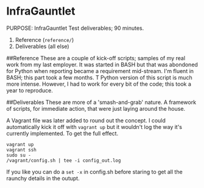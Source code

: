 InfraGauntlet
======

PURPOSE: InfraGauntlet Test deliverables; 90 minutes.

1. Reference (`reference/`)
2. Deliverables (all else)

##Reference
These are a couple of kick-off scripts; samples of my real work from my last employer. It was started in BASH but that was abondoned for Python when reporting became a requirement mid-stream. I'm fluent in BASH; this part took a few months. T Python version of this script is much more intense. However, I had to work for every bit of the code; this took a year to reproduce.

##Deliverables
These are more of a 'smash-and-grab' nature. A framework of scripts, for immediate action, that were just laying around the house.

A Vagrant file was later added to round out the concept. I could automatically kick it off with `vagrant up` but it wouldn't log the way it's currently implemented. To get the full effect.

```
vagrant up
vagrant ssh
sudo su -
/vagrant/config.sh | tee -i config_out.log
```

If you like you can do a `set -x` in config.sh before staring to get all the raunchy details in the outupt.
